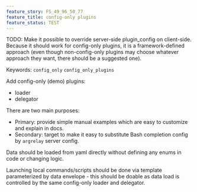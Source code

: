 ```yaml
---
feature_story: FS_49_96_50_77
feature_title: config-only plugins
feature_status: TEST
---
```


TODO: Make it possible to override server-side plugin_config on client-side.
      Because it should work for config-only plugins, it is a framework-defined approach
      (even though non-config-only plugins may choose whatever approach they want, there should be a suggested one).

Keywords: `config_only` `config_only_plugins`

Add config-only (demo) plugins:
*   loader
*   delegator

There are two main purposes:
*   Primary: provide simple manual examples which are easy to customize and explain in docs.
*   Secondary: target to make it easy to substitute Bash completion config by `argrelay` server config.

Data should be loaded from yaml directly without defining any enums in code or changing logic.

Launching local commands/scripts should be done via template parameterized by data envelope -
this should be doable as data load is controlled by the same config-only loader and delegator.
